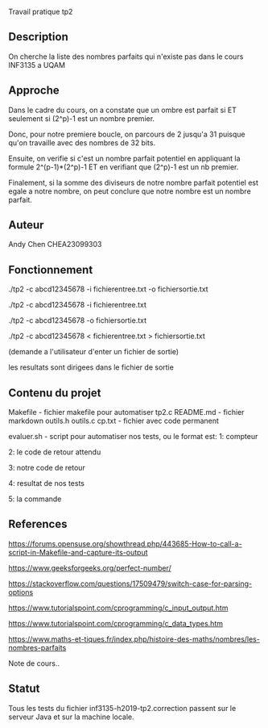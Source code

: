 
Travail pratique tp2

   ## Description

   On cherche la liste des nombres parfaits qui n'existe pas
   dans le cours INF3135 a UQAM

   ## Approche

   Dans le cadre du cours, on a constate que un ombre est parfait si ET seulement si (2^p)-1 est un nombre premier.
   
   Donc, pour notre premiere boucle, on parcours de 2 jusqu'a 31 puisque qu'on travaille avec des nombres de 32 bits.
   
   Ensuite, on verifie si c'est un nombre parfait potentiel en appliquant la formule 2^(p-1)*(2^p)-1 ET en verifiant que (2^p)-1 est un nb premier.

   Finalement, si la somme des diviseurs de notre nombre parfait potentiel est egale a notre nombre, on peut conclure que notre nombre est un nombre parfait.   
   ## Auteur

   Andy Chen CHEA23099303	

   ## Fonctionnement

   ./tp2 -c abcd12345678 -i fichierentree.txt -o fichiersortie.txt

   ./tp2 -c abcd12345678 -i fichierentree.txt

   ./tp2 -c abcd12345678 -o fichiersortie.txt 

   ./tp2 -c abcd12345678 < fichierentree.txt > fichiersortie.txt

   (demande a l'utilisateur d'enter un fichier de sortie)

   les resultats sont dirigees dans le fichier de sortie

   ## Contenu du projet

   Makefile - fichier makefile pour automatiser 
   tp2.c 
   README.md - fichier markdown
   outils.h
   outils.c
   cp.txt - fichier avec code permanent
   
   evaluer.sh - script pour automatiser nos tests, ou le format est:
   1: compteur

   2: le code de retour attendu

   3: notre code de retour

   4: resultat de nos tests

   5: la commande

   ## References
   https://forums.opensuse.org/showthread.php/443685-How-to-call-a-script-in-Makefile-and-capture-its-output

   https://www.geeksforgeeks.org/perfect-number/

   https://stackoverflow.com/questions/17509479/switch-case-for-parsing-options

   https://www.tutorialspoint.com/cprogramming/c_input_output.htm
     
   https://www.tutorialspoint.com/cprogramming/c_data_types.htm

   https://www.maths-et-tiques.fr/index.php/histoire-des-maths/nombres/les-nombres-parfaits   
   
   Note de cours..

   ## Statut
   
   Tous les tests du fichier inf3135-h2019-tp2.correction passent sur le serveur Java et sur la machine locale.
